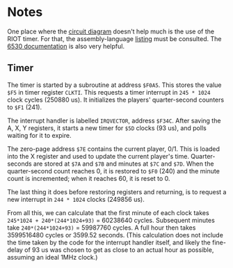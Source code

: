 # Notes

One place where the [circuit diagram](docs/chessmate_schematic.jpg) doesn't help much is the use of the RIOT timer. 
For that, the assembly-language [listing](docs/ccmk2.lst) must be consulted. The [6530 documentation](docs/6530-Commodore.pdf)
is also very helpful.

## Timer

The timer is started by a subroutine at address ```$F0A5```. This stores the value ```$F5``` in timer register ```CLKTI```.
This requests a timer interrupt in ```245 * 1024``` clock cycles  (250880 us). It initializes the players'
quarter-second counters to ```$F1``` (241).

The interrupt handler is labelled ```IRQVECTOR```, address ```$F34C```. After saving the A, X, Y registers, it starts
a new timer for ```$5D``` clocks (93 us), and polls waiting for it to expire.

The zero-page address ```$7E``` contains the current player, 0/1. This is loaded into the X register and used to update the
current player's time. Quarter-seconds are stored at ```$7A``` and ```$7B``` and minutes at ```$7C``` and ```$7D```. When the
quarter-second count reaches 0, it is restored to ```$F0``` (240) and the minute count is incremented; when it reaches 60, 
it is reset to 0.

The last thing it does before restoring registers and returning, is to request a new interrupt in ```244 * 1024``` clocks 
(249856 us).

From all this, we can calculate that the first minute of each clock takes ```245*1024 + 240*(244*1024+93)``` = 60238640 cycles. 
Subsequent minutes take ```240*(244*1024+93)``` = 59987760 cycles. A full hour then takes 3599516480 cycles or 3599.52 seconds.
(This calculation does not include the time taken by the code for the interrupt handler itself, and likely the fine-delay of 93 us was chosen
to get as close to an actual hour as possible, assuming an ideal 1MHz clock.)
